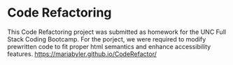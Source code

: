 # Code Refactoring 
This Code Refactoring project was submitted as homework for the UNC Full Stack Coding Bootcamp. For the porject, we were required to modify prewritten code to fit proper html semantics and enhance accessibility features. 
https://mariabyler.github.io/CodeRefactor/

